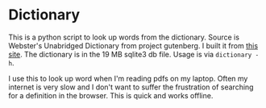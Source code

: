 # Dictionary

This is a python script to look up words from the dictionary. Source is Webster's Unabridged Dictionary from project
gutenberg.  I built it from [this site](https://www.mso.anu.edu.au/~ralph/OPTED/).
The dictionary is in the 19 MB sqlite3 db file.
Usage is via `dictionary -h`.

I use this to look up word when I'm reading pdfs on my laptop. Often my internet is very slow and I don't want to suffer
the frustration of searching for a definition in the browser. This is quick and works offline.
